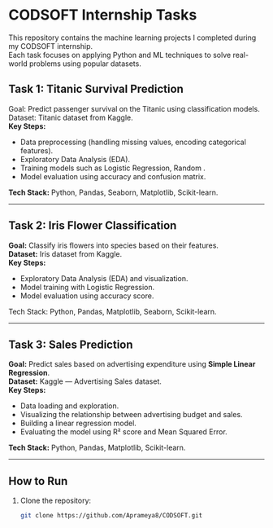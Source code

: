 # CODSOFT Internship Tasks

This repository contains the machine learning projects I completed during my CODSOFT internship.  
Each task focuses on applying Python and ML techniques to solve real-world problems using popular datasets.

## Task 1: Titanic Survival Prediction

Goal: Predict passenger survival on the Titanic using classification models.  
Dataset: Titanic dataset from Kaggle.  
**Key Steps:**
- Data preprocessing (handling missing values, encoding categorical features).
- Exploratory Data Analysis (EDA).
- Training models such as Logistic Regression, Random .
- Model evaluation using accuracy and confusion matrix.

**Tech Stack:** Python, Pandas, Seaborn, Matplotlib, Scikit-learn.

---

## Task 2: Iris Flower Classification

**Goal:** Classify iris flowers into species based on their features.  
**Dataset:** Iris dataset from Kaggle.  
**Key Steps:**
- Exploratory Data Analysis (EDA) and visualization.
- Model training with Logistic Regression.
- Model evaluation using accuracy score.

Tech Stack: Python, Pandas, Matplotlib, Seaborn, Scikit-learn.

---

## Task 3: Sales Prediction

**Goal:** Predict sales based on advertising expenditure using **Simple Linear Regression**.  
**Dataset:** Kaggle — Advertising Sales dataset.  
**Key Steps:**
- Data loading and exploration.
- Visualizing the relationship between advertising budget and sales.
- Building a linear regression model.
- Evaluating the model using R² score and Mean Squared Error.

**Tech Stack:** Python, Pandas, Matplotlib, Scikit-learn.

---

## How to Run

1. Clone the repository:
   ```bash
   git clone https://github.com/Aprameya8/CODSOFT.git
